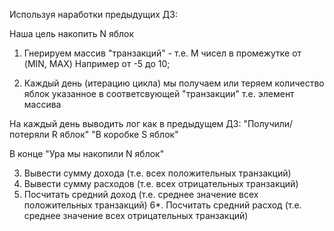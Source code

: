 Используя наработки предыдущих ДЗ:

Наша цель накопить N яблок

1. Гнерируем массив "транзакций" - т.е. M чисел в промежутке от (MIN, MAX) Например от -5 до 10;

2. Каждый день (итерацию цикла) мы получаем или теряем количество яблок указанное в соответсвующей "транзакции"
т.е. элемент массива

На каждый день выводить лог как в предыдущем ДЗ:
  "Получили/потеряли R яблок"
  "В коробке S яблок"

В конце "Ура мы накопили N яблок"

3. Вывести сумму дохода (т.е. всех положительных транзакций)
4. Вывести сумму расходов (т.е. всех отрицательных транзакций)
5. Посчитать средний доход (т.е. среднее значение всех положительных транзакций)
6*. Посчитать средний расход (т.е. среднее значение всех отрицательных транзакций)



